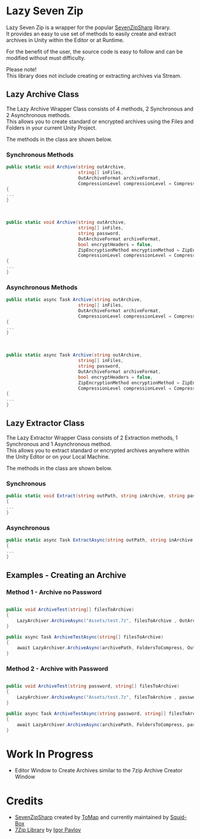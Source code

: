 # Lazy Seven Zip

Lazy Seven Zip is a wrapper for the popular [SevenZipSharp](https://github.com/squid-box/SevenZipSharp) library.<br>
It provides an easy to use set of methods to easily create and extract archives in Unity within the Editor or at
Runtime.

For the benefit of the user, the source code is easy to follow and can be modified without must difficulty.

Please note!<br>
This library does not include creating or extracting archives via Stream.

## Lazy Archive Class

The Lazy Archive Wrapper Class consists of 4 methods, 2 Synchronous and 2 Asynchronous methods.<br>
This allows you to create standard or encrypted archives using the Files and Folders in your current Unity Project.

The methods in the class are shown below.

### Synchronous Methods

```csharp
public static void Archive(string outArchive, 
                           string[] inFiles, 
                           OutArchiveFormat archiveFormat, 
                           CompressionLevel compressionLevel = CompressionLevel.Normal)
{
...
}
```

<br>

```csharp
public static void Archive(string outArchive,
                           string[] inFiles,
                           string password,
                           OutArchiveFormat archiveFormat,
                           bool encryptHeaders = false,
                           ZipEncryptionMethod encryptionMethod = ZipEncryptionMethod.Aes128,
                           CompressionLevel compressionLevel = CompressionLevel.Normal)
{
...
}
```

### Asynchronous Methods

```csharp
public static async Task Archive(string outArchive, 
                           string[] inFiles, 
                           OutArchiveFormat archiveFormat, 
                           CompressionLevel compressionLevel = CompressionLevel.Normal)
{
...
}
```

<br>

```csharp
public static async Task Archive(string outArchive,
                           string[] inFiles,
                           string password,
                           OutArchiveFormat archiveFormat,
                           bool encryptHeaders = false,
                           ZipEncryptionMethod encryptionMethod = ZipEncryptionMethod.Aes128,
                           CompressionLevel compressionLevel = CompressionLevel.Normal)
{
...
}
```

## Lazy Extractor Class

The Lazy Extractor Wrapper Class consists of 2 Extraction methods, 1 Synchronous and 1 Asynchronous method.<br>
This allows you to extract standard or encrypted archives anywhere within the Unity Editor or on your Local Machine.

The methods in the class are shown below.

### Synchronous

```csharp
public static void Extract(string outPath, string inArchive, string password = "")
{
...
}
```

### Asynchronous

```csharp
public static async Task ExtractAsync(string outPath, string inArchive, string password = "")
{
...
}
```

## Examples - Creating an Archive

### Method 1 - Archive no Password

```csharp

public void ArchiveTest(string[] filesToArchive)
{
    LazyArchiver.ArchiveAsync("Assets/test.7z", filesToArchive , OutArchiveFormat.SevenZip);
}

public async Task ArchiveTestAsync(string[] filesToArchive)
{
    await LazyArchiver.ArchiveAsync(archivePath, FoldersToCompress, OutArchiveFormat.SevenZip);
}

```

### Method 2 - Archive with Password

```csharp

public void ArchiveTest(string password, string[] filesToArchive)
{
    LazyArchiver.ArchiveAsync("Assets/test.7z", filesToArchive , password, OutArchiveFormat.SevenZip);
}

public async Task ArchiveTestAsync(string password, string[] filesToArchive)
{
    await LazyArchiver.ArchiveAsync(archivePath, FoldersToCompress, password, OutArchiveFormat.SevenZip);
}

```

# Work In Progress
+ Editor Window to Create Archives similar to the 7zip Archive Creator Window

# Credits

+ [SevenZipSharp](https://github.com/squid-box/SevenZipSharp) created by [ToMap](https://github.com/tomap) and currently
  maintained by [Squid-Box](https://github.com/squid-box)
+ [7Zip Library](https://www.7-zip.org/) by [Igor Pavlov](https://sourceforge.net/u/ipavlov/profile/)